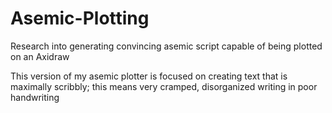 # Asemic-Plotting
Research into generating convincing asemic script capable of being plotted on an Axidraw

This version of my asemic plotter is focused on creating text that is maximally scribbly; this means very cramped, disorganized writing in poor handwriting